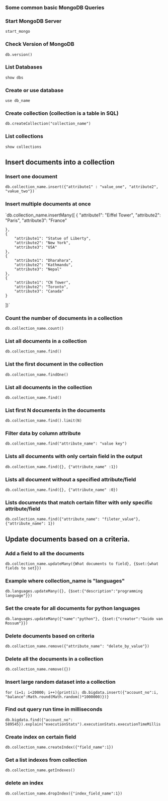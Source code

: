 ### Some common basic MongoDB Queries 

### Start MongoDB Server
`start_mongo`

### Check Version of MongoDB
`db.version()`

### List Databases
`show dbs`

### Create or use database 
`use db_name`

### Create collection (collection is a table in SQL)
`db.createCollection("collection_name")`

### List collections
`show collections`

## Insert documents into a collection 
### Insert one document
`db.collection_name.insert({"attribute1" : "value_one", "attribute2", "vakue_two"})`

### Insert multiple documents at once

`db.collection_name.insertMany([
   {
      "attribute1": "Eiffel Tower",
      "attribute2": "Paris",
      "attribute3": "France"

    },
    {
        "attribute1": "Statue of Liberty",
        "attribute2": "New York",
        "attribute3": "USA"
    },
    {
        "attribute1": "Dharahara",
        "attribute2": "Kathmandu",
        "attribute3": "Nepal"
    },
    {
        "attribute1": "CN Tower",
        "attribute2": "Toronto",
        "attribute3": "Canada"
    }
])`

### Count the number of documents in a collection 
`db.collection_name.count()`

### List all documents in a collection
`db.collection_name.find()`

### List the first document in the collection
`db.collection_name.findOne()`

### List all documents in the collection
`db.collection_name.find()`

### List first N documents in the documents
`db.collection_name.find().limit(N)`

### Filter data by column attribute
`db.collection_name.find("attribute_name": "value key")`

### Lists all documents with only certain field in the output
`db.collection_name.find({}, {"attribute_name" :1})`

### Lists all document without a specified attribute/field
`db.collection_name.find({}, {"attribute_name" :0})`

### Lists documents that match certain filter with only specific attribute/field 
`db.collection_name.find({"attribute_name": "fileter_value"}, {"attribute_name": 1})`

## Update documents based on a criteria. 
### Add a field to all the documents

`db.collection_name.updateMany({What documents to field}, {$set:{what fields to set}})`

### Example where collection_name is "languages"
`db.languages.updateMany({}, {$set:{"description":"programming language"}})`

### Set the create for all documents for python languages 
`db.languages.updateMany({"name":"python"}, {$set:{"creator":"Guido van Rossum"}})`

### Delete documents based on criteria
`db.collaction_name.remove({"attribute_name": "delete_by_value"})`

### Delete all the documents in a collection
`db.collection_name.remove({})`

### Insert large random dataset into a collection
`for (i=1; i<20000; i++){print(i); db.bigdata.insert({"account_no":i, "balance":Math.round(Math.random()*1000000)})}`

### Find out query run time in milliseconds
`db.bigdata.find({"account_no": 589545}).explain("executionStats").executionStats.executionTimeMillis`

### Create index on certain field 
`db.collection_name.createIndex({"field_name":1})`

### Get a list indexes from collection
`db.collection_name.getIndexes()`

### delete an index
`db.collection_name.dropIndex({"index_field_name":1})`

